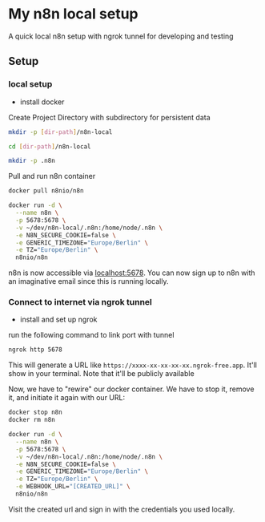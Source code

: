 # My n8n local setup

A quick local n8n setup with ngrok tunnel for developing and testing

## Setup

### local setup

- install docker

Create Project Directory with subdirectory for persistent data

```sh
mkdir -p [dir-path]/n8n-local

cd [dir-path]/n8n-local

mkdir -p .n8n
```

Pull and run n8n container

```sh
docker pull n8nio/n8n

docker run -d \
  --name n8n \
  -p 5678:5678 \
  -v ~/dev/n8n-local/.n8n:/home/node/.n8n \
  -e N8N_SECURE_COOKIE=false \
  -e GENERIC_TIMEZONE="Europe/Berlin" \
  -e TZ="Europe/Berlin" \
  n8nio/n8n
```

n8n is now accessible via [localhost:5678](http://localhost:5678). You can now sign up to n8n with an imaginative email since this is running locally.

### Connect to internet via ngrok tunnel

- install and set up ngrok

run the following command to link port with tunnel

```sh
ngrok http 5678
```

This will generate a URL like `https://xxxx-xx-xx-xx-xx.ngrok-free.app`. It'll show in your terminal. Note that it'll be publicly available

Now, we have to "rewire" our docker container. We have to stop it, remove it, and initiate it again with our URL:

```sh
docker stop n8n
docker rm n8n

docker run -d \
  --name n8n \
  -p 5678:5678 \
  -v ~/dev/n8n-local/.n8n:/home/node/.n8n \
  -e N8N_SECURE_COOKIE=false \
  -e GENERIC_TIMEZONE="Europe/Berlin" \
  -e TZ="Europe/Berlin" \
  -e WEBHOOK_URL="[CREATED_URL]" \
  n8nio/n8n
```

Visit the created url and sign in with the credentials you used locally.

